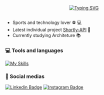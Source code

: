 <div align="center">
  <a href="https://git.io/typing-svg">
    <img src="https://readme-typing-svg.demolab.com?font=Fira+Code&weight=500&size=32&duration=2000&pause=2000&color=008F11&center=true&vCenter=true&width=860&lines=👋🏼+Hi+there!;🙋🏼‍♂️+My+name+is+Douglas+Semedo%2C+I&#39;m+24" alt="Typing SVG">
  </a>
</div>

##
- Sports and technology lover :soccer: :computer:
- Latest individual project [Shortly-API] :eyes:
- Currently studying Architeture :books:

### 💻 Tools and languages

[![My Skills](https://skillicons.dev/icons?i=linux,vscode,github,html,css,js,react,mongodb,postgres)](https://skillicons.dev)

### :iphone: Social medias

[![Linkedin Badge](https://img.shields.io/badge/-LinkedIn-blue?style=flat&logo=Linkedin&logoColor=white&link=https://www.linkedin.com/in/douglas-semedo-227905193/)](https://www.linkedin.com/in/douglas-semedo-227905193/)
[![Instagram Badge](https://img.shields.io/badge/-Instagram-C13584?style=flat&labelColor=C13584&logo=instagram&logoColor=white&link=https://www.instagram.com/douglasemedo/)](https://www.instagram.com/douglasemedo/)


[Driven]: https://www.linkedin.com/school/driven-education
[Shortly-API]: https://github.com/Dsemedo/projeto17-shortly
